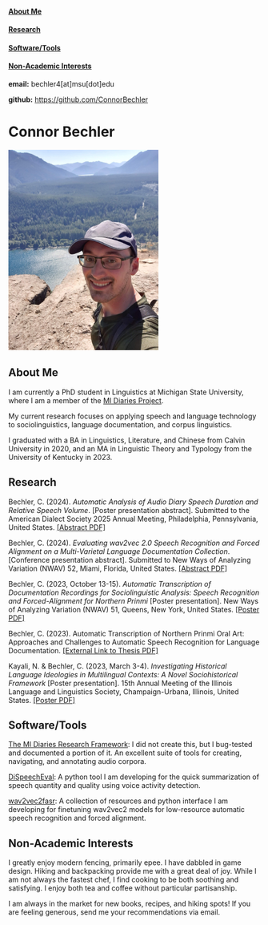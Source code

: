 <head>
<link rel="stylesheet" href="style.css">
</head>
<body>
<div class="sidebar">
<div>

#### [About Me](#AboutMe) 
#### [Research](#Research) 
#### [Software/Tools](#Tools) 
#### [Non-Academic Interests](#Hobbies)

**email:** bechler4[at]msu[dot]edu

**github:** https://github.com/ConnorBechler

</div>

</div>

<div class="body-text">

<a id='AboutMe'></a>

# Connor Bechler

<img src="resources/cb_photo.jpg" alt="Photo of Connor standing on top of cliff in a baseball cap" width="300"/>

## About Me

I am currently a PhD student in Linguistics at Michigan State University, where I am a member of the [MI Diaries Project](https://mi-diaries.org).

My current research focuses on applying speech and language technology to sociolinguistics, language documentation, and corpus linguistics.

I graduated with a BA in Linguistics, Literature, and Chinese from Calvin University in 2020, and an MA in Linguistic Theory and Typology from the University of Kentucky in 2023.

<a id='Research'></a>

## Research

Bechler, C. (2024). _Automatic Analysis of Audio Diary Speech Duration and Relative Speech Volume_. \[Poster presentation abstract]. Submitted to the American Dialect Society 2025 Annual Meeting, Philadelphia, Pennsylvania, United States. <a href="https://ConnorBechler.github.io/research/ADS 2025 Abstract.pdf" target="_blank">[Abstract PDF]</a>

Bechler, C. (2024). _Evaluating wav2vec 2.0 Speech Recognition and Forced Alignment on a Multi-Varietal Language Documentation Collection_. [Conference presentation abstract]. Submitted to New Ways of Analyzing Variation (NWAV) 52, Miami, Florida, United States. <a href="https://ConnorBechler.github.io/research/NWAV 52 Abstract.pdf" target="_blank">[Abstract PDF]</a>

Bechler, C. (2023, October 13-15). _Automatic Transcription of Documentation Recordings for Sociolinguistic Analysis: Speech Recognition and Forced-Alignment for Northern Prinmi_ \[Poster presentation]. New Ways of Analyzing Variation (NWAV) 51, Queens, New York, United States. <a href="https://ConnorBechler.github.io/research/NWAV_51_Poster_Final.pdf" target="_blank">[Poster PDF]</a>

Bechler, C. (2023). Automatic Transcription of Northern Prinmi Oral Art: Approaches and Challenges to Automatic Speech Recognition for Language Documentation. [[External Link to Thesis PDF]](https://uknowledge.uky.edu/ltt_etds/51/)

Kayali, N. & Bechler, C. (2023, March 3-4). _Investigating Historical Language Ideologies in Multilingual Contexts: A Novel Sociohistorical Framework_ \[Poster presentation]. 15th Annual Meeting of the Illinois Language and Linguistics Society, Champaign-Urbana, Illinois, United States. <a href="https://ConnorBechler.github.io/research/ills_poster-2023.pdf" target="_blank">[Poster PDF]</a>

<a id='Tools'></a>

## Software/Tools

[The MI Diaries Research Framework](https://github.com/midiaries/datahub): I did not create this, but I bug-tested and documented a portion of it. An excellent suite of tools for creating, navigating, and annotating audio corpora. 

[DiSpeechEval](https://github.com/ConnorBechler/dispeecheval): A python tool I am developing for the quick summarization of speech quantity and quality using voice activity detection.

[wav2vec2fasr](https://github.com/ConnorBechler/wav2vec2fasr-repo): A collection of resources and python interface I am developing for finetuning wav2vec2 models for low-resource automatic speech recognition and forced alignment.

<a id='Hobbies'></a>

## Non-Academic Interests

I greatly enjoy modern fencing, primarily epee. I have dabbled in game design. Hiking and backpacking provide me with a great deal of joy. While I am not always the fastest chef, I find cooking to be both soothing and satisfying. I enjoy both tea and coffee without particular partisanship.

I am always in the market for new books, recipes, and hiking spots! If you are feeling generous, send me your recommendations via email.

</div>
</body>
